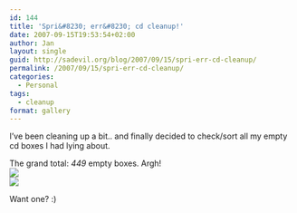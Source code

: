 ```yaml
---
id: 144
title: 'Spri&#8230; err&#8230; cd cleanup!'
date: 2007-09-15T19:53:54+02:00
author: Jan
layout: single
guid: http://sadevil.org/blog/2007/09/15/spri-err-cd-cleanup/
permalink: /2007/09/15/spri-err-cd-cleanup/
categories:
  - Personal
tags:
  - cleanup
format: gallery
---
```

I&#8217;ve been cleaning up a bit.. and finally decided to check/sort all my empty cd boxes I had lying about.

The grand total: _449_ empty boxes. Argh!  
<img src="https://i0.wp.com/kcore.org/wp-content/uploads/2007/09/img_3723-sm.jpg?w=920&#038;ssl=1" data-recalc-dims="1" />  
<img src="https://i0.wp.com/kcore.org/wp-content/uploads/2007/09/img_3724-sm.jpg?w=920&#038;ssl=1" data-recalc-dims="1" /> 

Want one? :)